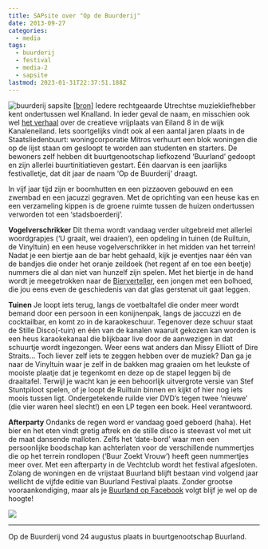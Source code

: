 ```yaml
---
title: SAPsite over "Op de Buurderij"
date: 2013-09-27
categories:
  - media
tags:
  - buurderij
  - festival
  - media-2
  - sapsite
lastmod: 2023-01-31T22:37:51.188Z
---
```


![buurderij sapsite](/images/media/buurderij-sapsite.jpg)
[[bron](http://www.sapsite.nl/festivals/op-de-buurderij/8262)\] Iedere rechtgeaarde Utrechtse muziekliefhebber kent ondertussen wel Knalland. In ieder geval de naam, en misschien ook wel [het verhaal](http://www.sapsite.nl/muziek/interview-met-tommy-ebben/8174) over de creatieve vrijplaats van Eiland 8 in de wijk Kanaleneiland. Iets soortgelijks vindt ook al een aantal jaren plaats in de Staatsliedenbuurt: woningcorporatie Mitros verhuurt een blok woningen die op de lijst staan om gesloopt te worden aan studenten en starters. De bewoners zelf hebben dit buurtgenootschap liefkozend ‘Buurland’ gedoopt en zijn allerlei buurtinitiatieven gestart. Één daarvan is een jaarlijks festivalletje, dat dit jaar de naam ‘Op de Buurderij’ draagt.

In vijf jaar tijd zijn er boomhutten en een pizzaoven gebouwd en een zwembad en een jacuzzi gegraven. Met de oprichting van een heuse kas en een verzameling kippen is de groene ruimte tussen de huizen ondertussen verworden tot een ‘stadsboerderij’.
<!--more-->
**Vogelverschrikker** Dit thema wordt vandaag verder uitgebreid met allerlei woordgrapjes (‘U graait, wei draaien’), een opdeling in tuinen (de Ruiltuin, de Vinyltuin) en een heuse vogelverschrikker in het midden van het terrein! Nadat je een biertje aan de bar hebt gehaald, kijk je eventjes naar één van de bandjes die onder het oranje zeildoek (het regent af en toe een beetje) nummers die al dan niet van hunzelf zijn spelen. Met het biertje in de hand wordt je meegetrokken naar de [Bierverteller](http://debierverteller.nl/), een jongen met een bolhoed, die jou eens even de geschiedenis van dat glas gerstenat uit gaat leggen.

**Tuinen** Je loopt iets terug, langs de voetbaltafel die onder meer wordt bemand door een persoon in een konijnenpak, langs de jaccuzzi en de cocktailbar, en komt zo in de karaokeschuur. Tegenover deze schuur staat de Stille Disco(-tuin) en één van de kanalen waaruit gekozen kan worden is een heus karaokekanaal die blijkbaar live door de aanwezigen in dat schuurtje wordt ingezongen. Weer eens wat anders dan Missy Elliott of Dire Straits... Toch liever zelf iets te zeggen hebben over de muziek? Dan ga je naar de Vinyltuin waar je zelf in de bakken mag graaien om het leukste of mooiste plaatje dat je tegenkomt en deze op de stapel leggen bij de draaitafel. Terwijl je wacht kan je een behoorlijk uitvergrote versie van Stef Stuntpiloot spelen, of je loopt de Ruiltuin binnen en kijkt of hier nog iets moois tussen ligt. Ondergetekende ruilde vier DVD’s tegen twee ‘nieuwe’ (die vier waren heel slecht!) en een LP tegen een boek. Heel verantwoord.

**Afterparty** Ondanks de regen word er vandaag goed geboerd (haha). Het bier en het eten vindt gretig aftrek en de stille disco is steevast vol met uit de maat dansende malloten. Zelfs het ‘date-bord’ waar men een persoonlijke boodschap kan achterlaten voor de verschillende nummertjes die op het terrein rondlopen (‘Buur Zoekt Vrouw’) heeft geen nummertjes meer over. Met een afterparty in de Vechtclub wordt het festival afgesloten. Zolang de woningen en de vrijstaat Buurland blijft bestaan vind volgend jaar wellicht de vijfde editie van Buurland Festival plaats. Zonder grootse vooraankondiging, maar als je [Buurland op Facebook](https://www.facebook.com/buurland.utrecht) volgt blijf je wel op de hoogte!

![](images/buurderij1.JPG)

* * *

Op de Buurderij vond 24 augustus plaats in buurtgenootschap Buurland.
